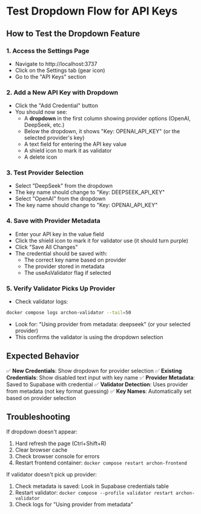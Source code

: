 # Test Dropdown Flow for API Keys

## How to Test the Dropdown Feature

### 1. Access the Settings Page
- Navigate to http://localhost:3737
- Click on the Settings tab (gear icon)
- Go to the "API Keys" section

### 2. Add a New API Key with Dropdown
- Click the "Add Credential" button
- You should now see:
  - A **dropdown** in the first column showing provider options (OpenAI, DeepSeek, etc.)
  - Below the dropdown, it shows "Key: OPENAI_API_KEY" (or the selected provider's key)
  - A text field for entering the API key value
  - A shield icon to mark it as validator
  - A delete icon

### 3. Test Provider Selection
- Select "DeepSeek" from the dropdown
- The key name should change to "Key: DEEPSEEK_API_KEY"
- Select "OpenAI" from the dropdown  
- The key name should change to "Key: OPENAI_API_KEY"

### 4. Save with Provider Metadata
- Enter your API key in the value field
- Click the shield icon to mark it for validator use (it should turn purple)
- Click "Save All Changes"
- The credential should be saved with:
  - The correct key name based on provider
  - The provider stored in metadata
  - The useAsValidator flag if selected

### 5. Verify Validator Picks Up Provider
- Check validator logs:
```bash
docker compose logs archon-validator --tail=50
```
- Look for: "Using provider from metadata: deepseek" (or your selected provider)
- This confirms the validator is using the dropdown selection

## Expected Behavior

✅ **New Credentials**: Show dropdown for provider selection
✅ **Existing Credentials**: Show disabled text input with key name
✅ **Provider Metadata**: Saved to Supabase with credential
✅ **Validator Detection**: Uses provider from metadata (not key format guessing)
✅ **Key Names**: Automatically set based on provider selection

## Troubleshooting

If dropdown doesn't appear:
1. Hard refresh the page (Ctrl+Shift+R)
2. Clear browser cache
3. Check browser console for errors
4. Restart frontend container: `docker compose restart archon-frontend`

If validator doesn't pick up provider:
1. Check metadata is saved: Look in Supabase credentials table
2. Restart validator: `docker compose --profile validator restart archon-validator`
3. Check logs for "Using provider from metadata"